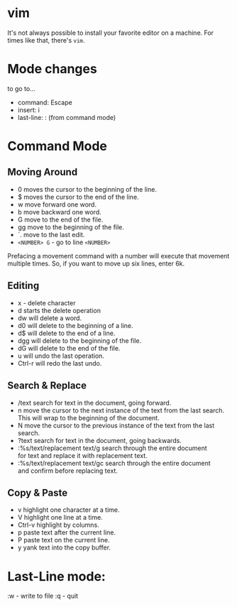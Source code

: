 # vim

It's not always possible to install your favorite editor on a machine. For times like that, there's `vim`.

# Mode changes
to go to...
- command: Escape
- insert: i
- last-line: : (from command mode)


# Command Mode

## Moving Around

- 0 moves the cursor to the beginning of the line.
- $ moves the cursor to the end of the line.
- w move forward one word.
- b move backward one word.
- G move to the end of the file.
- gg move to the beginning of the file.
- `. move to the last edit.
- `<NUMBER> G` - go to line `<NUMBER>`

Prefacing a movement command with a number will execute that movement multiple times. So, if you want to move up six lines, enter 6k.

## Editing

- x - delete character
- d starts the delete operation
- dw will delete a word.
- d0 will delete to the beginning of a line.
- d$ will delete to the end of a line.
- dgg will delete to the beginning of the file.
- dG will delete to the end of the file.
- u will undo the last operation.
- Ctrl-r will redo the last undo.

## Search & Replace

- /text search for text in the document, going forward.
- n move the cursor to the next instance of the text from the last search. This will wrap to the beginning of the document.
- N move the cursor to the previous instance of the text from the last search.
- ?text search for text in the document, going backwards.
- :%s/text/replacement text/g search through the entire document for text and replace it with replacement text.
- :%s/text/replacement text/gc search through the entire document and confirm before replacing text.

## Copy & Paste

- v highlight one character at a time.
- V highlight one line at a time.
- Ctrl-v highlight by columns.
- p paste text after the current line.
- P paste text on the current line.
- y yank text into the copy buffer.


# Last-Line mode:

:w - write to file
:q - quit

